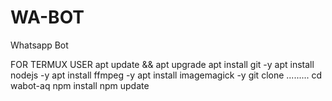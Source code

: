 # WA-BOT
Whatsapp Bot

FOR TERMUX USER
apt update && apt upgrade
apt install git -y
apt install nodejs -y
apt install ffmpeg -y
apt install imagemagick -y
git clone .........
cd wabot-aq
npm install
npm update
